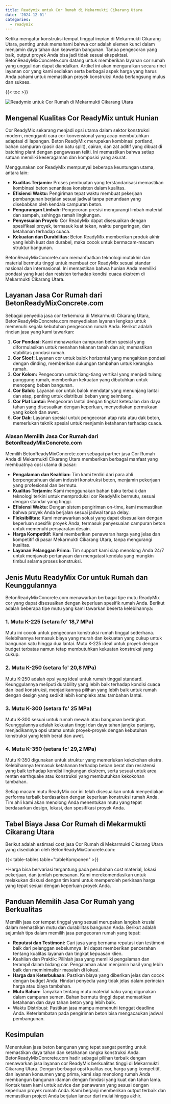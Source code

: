 ```yaml
---
title: Readymix untuk Cor Rumah di Mekarmukti Cikarang Utara
date: '2024-12-01'
categories:
  - readymix
---
```


Ketika mengatur konstruksi tempat tinggal impian di Mekarmukti Cikarang Utara, penting untuk memahami bahwa cor adalah elemen kunci dalam menjamin daya tahan dan keawetan bangunan. Tanpa pengecoran yang baik, output proyek Anda bisa jadi tidak sesuai ekspektasi. BetonReadyMixConcrete.com datang untuk memberikan layanan cor rumah yang unggul dan dapat diandalkan. Artikel ini akan menguraikan secara rinci layanan cor yang kami sediakan serta berbagai aspek harga yang harus Anda pahami untuk memastikan proyek konstruksi Anda berlangsung mulus dan sukses.

{{< toc >}}

![Readymix untuk Cor Rumah di Mekarmukti Cikarang Utara](https://betoncor8.github.io/cor/harga-beton-readymix-concrete%20(12).png)

## Mengenal Kualitas Cor ReadyMix untuk Hunian

Cor ReadyMix sekarang menjadi opsi utama dalam sektor konstruksi modern, mengganti cara cor konvensional yang acap membutuhkan adaptasi di lapangan. Beton ReadyMix merupakan kombinasi portland, bahan campuran (pasir dan batu split), cairan, dan zat aditif yang dibuat di batching plant dengan pengawasan teliti. Ini memastikan bahwa setiap satuan memiliki keseragaman dan komposisi yang akurat.

Menggunakan cor ReadyMix mempunyai beberapa keuntungan utama, antara lain:

- **Kualitas Terjamin:** Proses pembuatan yang terstandarisasi memastikan kombinasi beton senantiasa konsisten dalam kualitas.
- **Efisiensi Waktu:** Pengiriman tepat waktu membuat pekerjaan pembangunan berjalan sesuai jadwal tanpa penundaan yang disebabkan oleh kendala campuran beton.
- **Pengurangan Limbah:** Pengecoran presisi mengurangi limbah material dan sampah, sehingga ramah lingkungan.
- **Penyesuaian Proyek:** Cor ReadyMix dapat disesuaikan dengan spesifikasi proyek, termasuk kuat tekan, waktu pengeringan, dan ketahanan terhadap cuaca.
- **Kekuatan dan Durabilitas:** Beton ReadyMix memberikan produk akhir yang lebih kuat dan durabel, maka cocok untuk bermacam-macam struktur bangunan.

BetonReadyMixConcrete.com memanfaatkan teknologi mutakhir dan material bermutu tinggi untuk membuat cor ReadyMix sesuai standar nasional dan internasional. Ini memastikan bahwa hunian Anda memiliki pondasi yang kuat dan resisten terhadap kondisi cuaca ekstrem di Mekarmukti Cikarang Utara.

## Layanan Jasa Cor Rumah dari BetonReadyMixConcrete.com

Sebagai penyedia jasa cor terkemuka di Mekarmukti Cikarang Utara, BetonReadyMixConcrete.com menyediakan layanan lengkap untuk memenuhi segala kebutuhan pengecoran rumah Anda. Berikut adalah rincian jasa yang kami tawarkan:

1. **Cor Pondasi:** Kami menawarkan campuran beton spesial yang diformulasikan untuk menahan tekanan tanah dan air, memastikan stabilitas pondasi rumah.
2. **Cor Sloof:** Layanan cor untuk balok horizontal yang mengaitkan pondasi dengan dinding, memberikan dukungan tambahan untuk kerangka rumah.
3. **Cor Kolom:** Pengecoran untuk tiang-tiang vertikal yang menjadi tulang punggung rumah, memberikan kekuatan yang dibutuhkan untuk menopang beban bangunan.
4. **Cor Balok:** Layanan cor untuk balok mendatar yang menunjang lantai dan atap, penting untuk distribusi beban yang seimbang.
5. **Cor Plat Lantai:** Pengecoran lantai dengan tingkat ketebalan dan daya tahan yang disesuaikan dengan keperluan, menyediakan permukaan yang kokoh dan awet.
6. **Cor Dak:** Layanan spesial untuk pengecoran atap rata atau dak beton, memerlukan teknik spesial untuk menjamin ketahanan terhadap cuaca.

### Alasan Memilih Jasa Cor Rumah dari BetonReadyMixConcrete.com

Memilih BetonReadyMixConcrete.com sebagai partner jasa Cor Rumah Anda di Mekarmukti Cikarang Utara memberikan berbagai manfaat yang membuatnya opsi utama di pasar:

- **Pengalaman dan Keahlian:** Tim kami terdiri dari para ahli berpengetahuan dalam industri konstruksi beton, menjamin pekerjaan yang profesional dan bermutu.
- **Kualitas Terjamin:** Kami menggunakan bahan baku terbaik dan teknologi terkini untuk memproduksi cor ReadyMix bermutu, sesuai dengan standar yang tinggi.
- **Efisiensi Waktu:** Dengan sistem pengiriman on-time, kami memastikan bahwa proyek Anda berjalan sesuai jadwal tanpa delay.
- **Fleksibilitas:** Kami menawarkan solusi yang dapat disesuaikan dengan keperluan spesifik proyek Anda, termasuk penyesuaian campuran beton untuk memenuhi persyaratan desain.
- **Harga Kompetitif:** Kami memberikan penawaran harga yang jelas dan kompetitif di pasar Mekarmukti Cikarang Utara, tanpa mengurangi kualitas.
- **Layanan Pelanggan Prima:** Tim support kami siap menolong Anda 24/7 untuk menjawab pertanyaan dan mengatasi kendala yang mungkin timbul selama proses konstruksi.

## Jenis Mutu ReadyMix Cor untuk Rumah dan Keunggulannya

BetonReadyMixConcrete.com menawarkan berbagai tipe mutu ReadyMix cor yang dapat disesuaikan dengan keperluan spesifik rumah Anda. Berikut adalah beberapa tipe mutu yang kami tawarkan beserta kelebihannya:

### 1\. Mutu K-225 (setara fc' 18,7 MPa)

Mutu ini cocok untuk pengecoran konstruksi rumah tinggal sederhana. Kelebihannya termasuk biaya yang murah dan kekuatan yang cukup untuk bangunan satu hingga dua lantai. Mutu K-225 ideal untuk proyek dengan budget terbatas namun tetap membutuhkan kekuatan konstruksi yang cukup.

### 2\. Mutu K-250 (setara fc' 20,8 MPa)

Mutu K-250 adalah opsi yang ideal untuk rumah tinggal standard. Keunggulannya meliputi durability yang lebih baik terhadap kondisi cuaca dan load konstruksi, menjadikannya pilihan yang lebih baik untuk rumah dengan design yang sedikit lebih kompleks atau tambahan lantai.

### 3\. Mutu K-300 (setara fc' 25 MPa)

Mutu K-300 sesuai untuk rumah mewah atau bangunan bertingkat. Keunggulannya adalah kekuatan tinggi dan daya tahan jangka panjang, menjadikannya opsi utama untuk proyek-proyek dengan kebutuhan konstruksi yang lebih berat dan awet.

### 4\. Mutu K-350 (setara fc' 29,2 MPa)

Mutu K-350 digunakan untuk struktur yang memerlukan kekokohan ekstra. Kelebihannya termasuk ketahanan terhadap beban berat dan resistensi yang baik terhadap kondisi lingkungan ekstrem, serta sesuai untuk area rentan earthquake atau konstruksi yang membutuhkan kekokohan tambahan.

Setiap macam mutu ReadyMix cor ini telah disesuaikan untuk menyediakan performa terbaik berdasarkan dengan keperluan konstruksi rumah Anda. Tim ahli kami akan menolong Anda menentukan mutu yang tepat berdasarkan design, lokasi, dan spesifikasi proyek Anda.

## Tabel Biaya Jasa Cor Rumah di Mekarmukti Cikarang Utara

Berikut adalah estimasi cost jasa Cor Rumah di Mekarmukti Cikarang Utara yang disediakan oleh BetonReadyMixConcrete.com:

{{< table-tables table="tableKomponen" >}}

\*Harga bisa bervariasi tergantung pada perubahan cost material, lokasi pekerjaan, dan jumlah pemesanan. Kami merekomendasikan untuk melakukan diskusi dengan tim kami untuk memperoleh perkiraan harga yang tepat sesuai dengan keperluan proyek Anda.

## Panduan Memilih Jasa Cor Rumah yang Berkualitas

Memilih jasa cor tempat tinggal yang sesuai merupakan langkah krusial dalam memastikan mutu dan durabilitas bangunan Anda. Berikut adalah sejumlah tips dalam memilih jasa pengecoran rumah yang tepat:

- **Reputasi dan Testimoni:** Cari jasa yang bernama reputasi dan testimoni baik dari pelanggan sebelumnya. Ini dapat memberikan pencerahan tentang kualitas layanan dan tingkat kepuasan klien.
- Keahlian dan Praktik: Pilihlah jasa yang memiliki pengalaman dan terampil dalam bidang cor. Pengalaman akan menjamin hasil yang lebih baik dan meminimalisir masalah di lokasi.
- **Harga dan Keterbukaan:** Pastikan biaya yang diberikan jelas dan cocok dengan budget Anda. Hindari penyedia yang tidak jelas dalam perincian harga atau biaya tambahan.
- **Mutu Bahan:** Tanyakan tentang mutu material baku yang digunakan dalam campuran semen. Bahan bermutu tinggi dapat memastikan ketahanan dan daya tahan beton yang lebih baik.
- Waktu Distribusi: Pastikan jasa mampu memenuhi tenggat deadline Anda. Keterlambatan pada pengiriman beton bisa mengacaukan jadwal pembangunan.

## Kesimpulan

Menentukan jasa beton bangunan yang tepat sangat penting untuk memastikan daya tahan dan ketahanan rangka konstruksi Anda. BetonReadyMixConcrete.com hadir sebagai pilihan terbaik dengan menawarkan jasa layanan cor ReadyMix berkualitas tinggi di Mekarmukti Cikarang Utara. Dengan berbagai opsi kualitas cor, harga yang kompetitif, dan layanan konsumen yang prima, kami siap menolong rumah Anda membangun bangunan idaman dengan fondasi yang kuat dan tahan lama. Kontak team kami untuk advice dan penawaran yang sesuai dengan keperluan proyek rumah Anda. Kami berjanji memberikan output terbaik dan memastikan project Anda berjalan lancar dari mulai hingga akhir.
